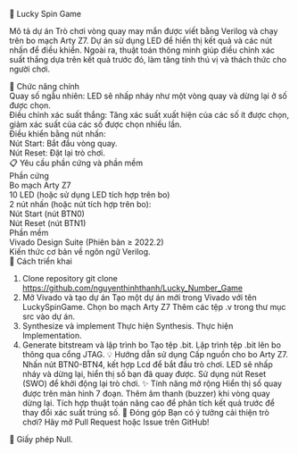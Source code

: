 🎡 Lucky Spin Game

Mô tả dự án
Trò chơi vòng quay may mắn được viết bằng Verilog và chạy trên bo mạch Arty Z7. Dự án sử dụng LED để hiển thị kết quả và các nút nhấn để điều khiển. Ngoài ra, thuật toán thông minh giúp điều chỉnh xác suất thắng dựa trên kết quả trước đó, làm tăng tính thú vị và thách thức cho người chơi.

🎯 Chức năng chính  
Quay số ngẫu nhiên: LED sẽ nhấp nháy như một vòng quay và dừng lại ở số được chọn.  
Điều chỉnh xác suất thắng: Tăng xác suất xuất hiện của các số ít được chọn, giảm xác suất của các số được chọn nhiều lần.  
Điều khiển bằng nút nhấn:  
  Nút Start: Bắt đầu vòng quay.  
  Nút Reset: Đặt lại trò chơi.  
📋 Yêu cầu phần cứng và phần mềm  
Phần cứng  
  Bo mạch Arty Z7  
  10 LED (hoặc sử dụng LED tích hợp trên bo)  
  2 nút nhấn (hoặc nút tích hợp trên bo):  
  Nút Start (nút BTN0)  
  Nút Reset (nút BTN1)  
Phần mềm  
  Vivado Design Suite (Phiên bản ≥ 2022.2)  
  Kiến thức cơ bản về ngôn ngữ Verilog.  
🚀 Cách triển khai
1. Clone repository
  git clone https://github.com/nguyenthinhthanh/Lucky_Number_Game
2. Mở Vivado và tạo dự án
Tạo một dự án mới trong Vivado với tên LuckySpinGame.
Chọn bo mạch Arty Z7 
Thêm các tệp .v trong thư mục src vào dự án.
3. Synthesize và implement
Thực hiện Synthesis.
Thực hiện Implementation.
4. Generate bitstream và lập trình bo
Tạo tệp .bit.
Lập trình tệp .bit lên bo thông qua cổng JTAG.
💡 Hướng dẫn sử dụng
Cấp nguồn cho bo Arty Z7.
Nhấn nút BTN0-BTN4, kết hợp Lcd để bắt đầu trò chơi.
LED sẽ nhấp nháy và dừng lại, hiển thị số bạn đã quay được.
Sử dụng nút Reset (SWO) để khởi động lại trò chơi.
✨ Tính năng mở rộng
Hiển thị số quay được trên màn hình 7 đoạn.
Thêm âm thanh (buzzer) khi vòng quay dừng lại.
Tích hợp thuật toán nâng cao để phân tích kết quả trước để thay đổi xác suất trúng số.
🤝 Đóng góp
Bạn có ý tưởng cải thiện trò chơi? Hãy mở Pull Request hoặc Issue trên GitHub!

📄 Giấy phép
Null.

